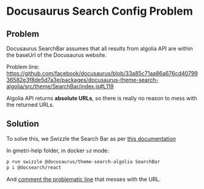 # Docusaurus Search Config Problem

## Problem

Docusaurus SearchBar assumes that all results from algolia API are within the baseUrl of the Docusaurus website.

Problem line: https://github.com/facebook/docusaurus/blob/33a85c71aa86a676cd4079936582e3f8de5d7a3e/packages/docusaurus-theme-search-algolia/src/theme/SearchBar/index.js#L119

Algolia API returns **absolute URLs**, so there is really no reason to mess with the returned URLs.

## Solution

To solve this, we Swizzle the Search Bar as per [this documentation](https://docusaurus.io/docs/using-themes#swizzling-theme-components)

In gmetri-help folder, in docker `sd` mode:

```bash
p run swizzle @docusaurus/theme-search-algolia SearchBar
p i @docsearch/react
```

And [comment the problematic line](https://github.com/gmetrixr/help/blob/a7c743b3fce96d57a9dd5f90365cfdf9206bdc4f/gmetri-help/src/theme/SearchBar/index.js#L119) that messes with the URL.
